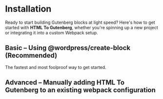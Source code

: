 # Installation

Ready to start building Gutenberg blocks at light speed? Here's how to get started with **HTML To Gutenberg**, whether you're spinning up a new project or integrating it into a custom Webpack setup.

## Basic – Using @wordpress/create-block (Recommended)

The fastest and most foolproof way to get started.

## Advanced – Manually adding HTML To Gutenberg to an existing webpack configuration
